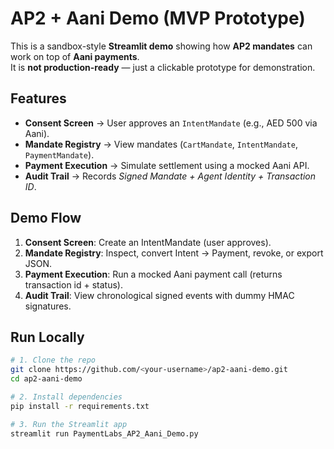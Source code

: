 # AP2 + Aani Demo (MVP Prototype)

This is a sandbox-style **Streamlit demo** showing how **AP2 mandates** can work on top of **Aani payments**.  
It is **not production-ready** — just a clickable prototype for demonstration.

## Features

- **Consent Screen** → User approves an `IntentMandate` (e.g., AED 500 via Aani).
- **Mandate Registry** → View mandates (`CartMandate`, `IntentMandate`, `PaymentMandate`).
- **Payment Execution** → Simulate settlement using a mocked Aani API.
- **Audit Trail** → Records *Signed Mandate + Agent Identity + Transaction ID*.

## Demo Flow

1. **Consent Screen**: Create an IntentMandate (user approves).  
2. **Mandate Registry**: Inspect, convert Intent → Payment, revoke, or export JSON.  
3. **Payment Execution**: Run a mocked Aani payment call (returns transaction id + status).  
4. **Audit Trail**: View chronological signed events with dummy HMAC signatures.

## Run Locally

```bash
# 1. Clone the repo
git clone https://github.com/<your-username>/ap2-aani-demo.git
cd ap2-aani-demo

# 2. Install dependencies
pip install -r requirements.txt

# 3. Run the Streamlit app
streamlit run PaymentLabs_AP2_Aani_Demo.py
